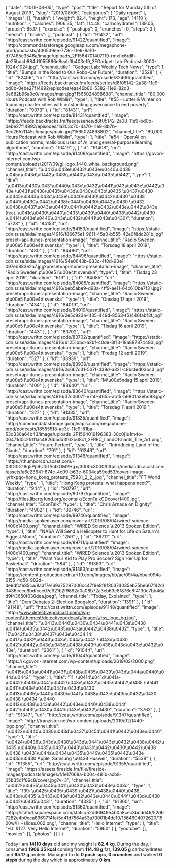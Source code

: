 {
    "date": "2019-08-05",
    "type": "post",
    "title": "Report for Monday 5th of August 2019",
    "slug": "2019\/08\/05",
    "categories": [
        "Daily report"
    ],
    "images": [],
    "health": {
        "weight": 82.4,
        "height": 173,
        "age": 14110
    },
    "nutrition": {
        "calories": 1906.35,
        "fat": 114.48,
        "carbohydrates": 139.05,
        "protein": 65.17
    },
    "exercise": {
        "pushups": 0,
        "crunches": 0,
        "steps": 0
    },
    "media": {
        "books": [],
        "podcast": [
            {
                "id": "91422",
                "url": "http:\/\/cast.writtn.com\/episode\/91422\/quantified",
                "image": "http:\/\/commondatastorage.googleapis.com\/megaphone-prod\/podcasts\/430539ee-773c-11e9-8a10-d77485e3546a\/image\/uploads_2F1564701407119-rmxfix6rdlh-4e25bdcb884d1055866e8eab3b403ef9_2FGadget-Lab-Podcast-3000-1024x1024.jpg",
                "channel_title": "Gadget Lab: Weekly Tech News",
                "type": 1,
                "title": "Bumps in the Road to Our Robo-Car Future",
                "duration": "2528"
            },
            {
                "id": "82406",
                "url": "http:\/\/cast.writtn.com\/episode\/82406\/quantified",
                "image": "https:\/\/feeds.backtracks.fm\/feeds\/series\/d8f05142-2a38-11e9-bd0b-0ebe27f14992\/episodes\/eaa46b80-5382-11e9-82d3-0e682b96a9c0\/images\/main.jpg?1565024898638",
                "channel_title": "80,000 Hours Podcast with Rob Wiblin",
                "type": 1,
                "title": "#55 - Lutter & Winter on founding charter cities with outstanding governance to end poverty",
                "duration": "9073"
            },
            {
                "id": "81431",
                "url": "http:\/\/cast.writtn.com\/episode\/81431\/quantified",
                "image": "https:\/\/feeds.backtracks.fm\/feeds\/series\/d8f05142-2a38-11e9-bd0b-0ebe27f14992\/episodes\/1a203c70-4a70-11e9-8b7b-0ec2657f145c\/images\/main.jpg?1565024898802",
                "channel_title": "80,000 Hours Podcast with Rob Wiblin",
                "type": 1,
                "title": "#54 - OpenAI on publication norms, malicious uses of AI, and general-purpose learning algorithms",
                "duration": "10419"
            },
            {
                "id": "91408",
                "url": "http:\/\/cast.writtn.com\/episode\/91408\/quantified",
                "image": "https:\/\/govori-internet.com\/wp-content\/uploads\/2017\/09\/gi_logo_1440_white_background.png",
                "channel_title": "\u0413\u043e\u0432\u043e\u0440\u0438 \u045d\u043d\u0442\u0435\u0440\u043d\u0435\u0442",
                "type": 1,
                "title": "\u0413\u0430\u0431\u0440\u043e\u0432\u0441\u043a\u043e\u0442\u043e \u0431\u0438\u0435\u043d\u0430\u043b\u0435 \u0437\u0430 \u0445\u0443\u043c\u043e\u0440\u0430\u0442\u0430 \u0438 \u0441\u0430\u0442\u0438\u0440\u0430\u0442\u0430 \u0432 \u0438\u0437\u043a\u0443\u0441\u0442\u0432\u043e\u0442\u043e  (feat. \u041c\u0430\u0440\u0433\u0430\u0440\u0438\u0442\u0430 \u0414\u043e\u0440\u043e\u0432\u0441\u043a\u0430)",
                "duration": "5728"
            },
            {
                "id": "84153",
                "url": "http:\/\/cast.writtn.com\/episode\/84153\/quantified",
                "image": "https:\/\/static-cdn.sr.se\/sida\/images\/4916\/f86675e1-9611-45a0-b555-42e0f8dc281b.jpg?preset=api-itunes-presentation-image",
                "channel_title": "Radio Sweden p\u00e5 l\u00e4tt svenska",
                "type": 1,
                "title": "Torsdag 18 april 2019",
                "duration": "480"
            },
            {
                "id": "84496",
                "url": "http:\/\/cast.writtn.com\/episode\/84496\/quantified",
                "image": "https:\/\/static-cdn.sr.se\/sida\/images\/4916\/54e0643b-683c-4f0d-90e1-097eb883e2a7.jpg?preset=api-itunes-presentation-image",
                "channel_title": "Radio Sweden p\u00e5 l\u00e4tt svenska",
                "type": 1,
                "title": "Tisdag 23 april 2019",
                "duration": "619"
            },
            {
                "id": "84085",
                "url": "http:\/\/cast.writtn.com\/episode\/84085\/quantified",
                "image": "https:\/\/static-cdn.sr.se\/sida\/images\/4916\/beb5abe9-d98a-4ff9-ae11-64c610be7f31.jpg?preset=api-itunes-presentation-image",
                "channel_title": "Radio Sweden p\u00e5 l\u00e4tt svenska",
                "type": 1,
                "title": "Onsdag 17 april 2019",
                "duration": "434"
            },
            {
                "id": "84019",
                "url": "http:\/\/cast.writtn.com\/episode\/84019\/quantified",
                "image": "https:\/\/static-cdn.sr.se\/sida\/images\/4916\/2e5c923a-1f35-449d-8563-f51446fabf3f.jpg?preset=api-itunes-presentation-image",
                "channel_title": "Radio Sweden p\u00e5 l\u00e4tt svenska",
                "type": 1,
                "title": "Tisdag 16 april 2019",
                "duration": "443"
            },
            {
                "id": "83702",
                "url": "http:\/\/cast.writtn.com\/episode\/83702\/quantified",
                "image": "https:\/\/static-cdn.sr.se\/sida\/images\/4916\/61251bbd-a2bf-40de-8f13-18a887874493.jpg?preset=api-itunes-presentation-image",
                "channel_title": "Radio Sweden p\u00e5 l\u00e4tt svenska",
                "type": 1,
                "title": "Fredag 12 april 2019",
                "duration": "527"
            },
            {
                "id": "83939",
                "url": "http:\/\/cast.writtn.com\/episode\/83939\/quantified",
                "image": "https:\/\/static-cdn.sr.se\/sida\/images\/4916\/2c667d31-537f-439d-a321-c9bcfed03bc3.jpg?preset=api-itunes-presentation-image",
                "channel_title": "Radio Sweden p\u00e5 l\u00e4tt svenska",
                "type": 1,
                "title": "M\u00e5ndag 15 april 2019",
                "duration": "400"
            },
            {
                "id": "83640",
                "url": "http:\/\/cast.writtn.com\/episode\/83640\/quantified",
                "image": "https:\/\/static-cdn.sr.se\/sida\/images\/4916\/37c0607f-e7a0-4655-ab15-b6801a3ebd98.jpg?preset=api-itunes-presentation-image",
                "channel_title": "Radio Sweden p\u00e5 l\u00e4tt svenska",
                "type": 1,
                "title": "Torsdag 11 april 2019 ",
                "duration": "327"
            },
            {
                "id": "91335",
                "url": "http:\/\/cast.writtn.com\/episode\/91335\/quantified",
                "image": "http:\/\/commondatastorage.googleapis.com\/megaphone-prod\/podcasts\/f8555518-ae3c-11e9-81ba-53d330a64b43\/image\/uploads_2F1564019196383-30c0j1u1m4o-06471d0c2fd11ac4826b5dd3f62b68c1_2FREC_LandOfGiants_Tile_Art.png",
                "channel_title": "Future Perfect",
                "type": 1,
                "title": "Introducing Land of the Giants",
                "duration": "791"
            },
            {
                "id": "91346",
                "url": "http:\/\/cast.writtn.com\/episode\/91346\/quantified",
                "image": "https:\/\/thumborcdn.acast.com\/-X3tG0G18q5Pp9Ut51AntkOM2Hg=\/3000x3000\/https:\/\/mediacdn.acast.com\/assets\/a6c23641-874c-4c09-b63e-6034ca59ed53\/cover-image-jyrhxpqo-hong_kong_protests_75931_2_2_.jpg",
                "channel_title": "FT World Weekly",
                "type": 1,
                "title": "Hong Kong protests: what happens next?",
                "duration": "944"
            },
            {
                "id": "90797",
                "url": "http:\/\/cast.writtn.com\/episode\/90797\/quantified",
                "image": "http:\/\/files.libertyfund.org\/econtalk\/EconTalkCDcover1400.jpg",
                "channel_title": "EconTalk",
                "type": 1,
                "title": "Chris Arnade on Dignity",
                "duration": "4902"
            },
            {
                "id": "89746",
                "url": "http:\/\/cast.writtn.com\/episode\/89746\/quantified",
                "image": "http:\/\/media.spokenlayer.com\/cover-art\/2016\/08\/04\/wired-science-1400x1400.png",
                "channel_title": "WIRED Science \u2013 Spoken Edition",
                "type": 1,
                "title": "NASA Will Send a Helicopter to Hunt for Life on Saturn's Biggest Moon",
                "duration": "259"
            },
            {
                "id": "89711",
                "url": "http:\/\/cast.writtn.com\/episode\/89711\/quantified",
                "image": "http:\/\/media.spokenlayer.com\/cover-art\/2016\/08\/04\/wired-science-1400x1400.png",
                "channel_title": "WIRED Science \u2013 Spoken Edition",
                "type": 1,
                "title": "Want Your Kid to Play Pro Soccer? Sign Her Up for Basketball",
                "duration": "584"
            },
            {
                "id": "91383",
                "url": "http:\/\/cast.writtn.com\/episode\/91383\/quantified",
                "image": "https:\/\/content.production.cdn.art19.com\/images\/bb\/ae\/09\/4a\/bbae094a-2155-4d58-982d-de9dfcfe85ca\/8a3f7e169a75297006cc47f9e8f8f30374035eb75be667f42c10436cecc8bdfcce07e921b2f9892a0a08b72a3eb63c8f876c8f4130c7bb46ad9f43650f030dea.jpeg",
                "channel_title": "Today, Explained",
                "type": 1,
                "title": "Dem Debates 2: Election Boogaloo",
                "duration": "1391"
            },
            {
                "id": "91148",
                "url": "http:\/\/cast.writtn.com\/episode\/91148\/quantified",
                "image": "http:\/\/www.detectivepodcast.com\/wp-content\/themes\/detectivepodcast\/images\/rss_logo_bg.jpg",
                "channel_title": "\u0413\u0440\u0430\u0434\u0441\u043a\u0438 \u0414\u0435\u0442\u0435\u043a\u0442\u0438\u0432",
                "type": 1,
                "title": "E\u043f\u0438\u0437\u043e\u0434 14: \u0417\u0432\u0443\u043a\u044a\u0442 \u043d\u0430 \u0421\u0442\u043e\u043b\u0438\u043f\u0438\u043d\u043e\u0432\u043e",
                "duration": "2061"
            },
            {
                "id": "91044",
                "url": "http:\/\/cast.writtn.com\/episode\/91044\/quantified",
                "image": "https:\/\/x.govori-internet.com\/wp-content\/uploads\/2019\/02\/2000.png",
                "channel_title": "\u0415\u043a\u0441\u043f\u043b\u0435\u0439\u043d\u044a\u0440\u044a\u0442",
                "type": 1,
                "title": "11. \u0414\u041d\u041a-\u0442\u0435\u0441\u0442\u043e\u0432\u0435\u0442\u0435 \u0441 \u0411\u043e\u0440\u044f\u043d\u0430 \u0413\u0435\u0440\u0430\u0441\u0438\u043c\u043e\u0432\u0430 \u0438 \u0434-\u0440 \u0412\u0438\u043a\u0442\u043e\u0440\u0438\u044f \u0421\u043f\u0430\u0441\u043e\u0432\u0430",
                "duration": "3763"
            },
            {
                "id": "91347",
                "url": "http:\/\/cast.writtn.com\/episode\/91347\/quantified",
                "image": "http:\/\/tranzistor.net\/wp-content\/uploads\/2019\/02\/1440-logo.png",
                "channel_title": "\u0422\u0440\u0430\u043d\u0437\u045d\u0441\u0442\u043e\u0440",
                "type": 1,
                "title": "\u0424\u0438\u043d\u0430\u043d\u0441\u043e\u0432\u0438\u0442\u0435 \u0440\u0435\u0437\u0443\u043b\u0442\u0430\u0442\u0438 \u0438 \u0431\u044a\u0434\u0435\u0449\u0435\u0442\u043e \u043d\u0430 Apple, Samsung \u0438 Huawei",
                "duration": "5538"
            },
            {
                "id": "91355",
                "url": "http:\/\/cast.writtn.com\/episode\/91355\/quantified",
                "image": "https:\/\/assets.fireside.fm\/file\/fireside-images\/podcasts\/images\/f\/fe17068a-b004-481b-acb8-05b35d1f89c8\/cover.jpg?v=3",
                "channel_title": "\u0422\u0435\u0445\u0411\u0430\u043b\u043e\u043d",
                "type": 1,
                "title": "139: \u0425\u0435\u0439 \u0421\u0438\u0440\u0438, \u043d\u0435 \u0433\u043e\u0432\u043e\u0440\u044f \u043d\u0430 \u0442\u0435\u0431",
                "duration": "4335"
            },
            {
                "id": "91360",
                "url": "http:\/\/cast.writtn.com\/episode\/91360\/quantified",
                "image": "http:\/\/static1.squarespace.com\/static\/52d66949e4b0a8cec3bcdd46\/52d67282e4b0cca8969714fa\/5d41d7564a53a70001b4dc10\/1564604072620\/1500w\/HI+slides.002.png",
                "channel_title": "Hello Internet",
                "type": 1,
                "title": "H.I. #127: Very Hello Internet",
                "duration": "5960"
            }
        ],
        "youtube": [],
        "movies": [],
        "photos": []
    }
}

Today I am <strong>14110 days</strong> old and my weight is <strong>82.4 kg</strong>. During the day, I consumed <strong>1906.35 kcal</strong> coming from <strong>114.48 g</strong> fat, <strong>139.05 g</strong> carbohydrates and <strong>65.17 g</strong> protein. Managed to do <strong>0 push-ups</strong>, <strong>0 crunches</strong> and walked <strong>0 steps</strong> during the day which is approximately <strong>0 km</strong>.